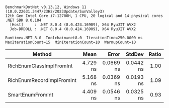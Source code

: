 ```

BenchmarkDotNet v0.13.12, Windows 11 (10.0.22631.3447/23H2/2023Update/SunValley3)
12th Gen Intel Core i7-12700H, 1 CPU, 20 logical and 14 physical cores
.NET SDK 8.0.104
  [Host]     : .NET 8.0.4 (8.0.424.16909), X64 RyuJIT AVX2
  Job-DRDOLL : .NET 8.0.4 (8.0.424.16909), X64 RyuJIT AVX2

Runtime=.NET 8.0  Toolchain=net8.0  IterationTime=250.0000 ms
MaxIterationCount=15  MinIterationCount=10  WarmupCount=10

```

| Method                    |     Mean |     Error |    StdDev | Ratio |
|---------------------------|---------:|----------:|----------:|------:|
| RichEnumClassImplFromInt  | 4.729 ns | 0.0669 ns | 0.0442 ns |  1.00 |
| RichEnumRecordImplFromInt | 5.168 ns | 0.0369 ns | 0.0193 ns |  1.09 |
| SmartEnumFromInt          | 4.409 ns | 0.0546 ns | 0.0325 ns |  0.93 |
